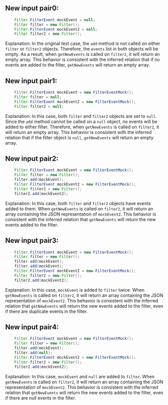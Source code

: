 ## New input pair0:
```java
    Filter.FilterEvent mockEvent = null;
    Filter filter = new Filter();
    Filter.FilterEvent mockEvent2 = null;
    Filter filter2 = new Filter();
```

Explanation: In the original test case, the `add` method is not called on either `filter` or `filter2` objects. Therefore, the `events` list in both objects will be empty. As a result, when `getNewEvents` is called on `filter2`, it will return an empty array. This behavior is consistent with the inferred relation that if no events are added to the filter, `getNewEvents` will return an empty array.

## New input pair1:
```java
    Filter.FilterEvent mockEvent = new FilterEventMock();
    Filter filter = null;
    Filter.FilterEvent mockEvent2 = new FilterEventMock();
    Filter filter2 = null;
```

Explanation: In this case, both `filter` and `filter2` objects are set to `null`. Since the `add` method cannot be called on a `null` object, no events will be added to either filter. Therefore, when `getNewEvents` is called on `filter2`, it will return an empty array. This behavior is consistent with the inferred relation that if the filter object is `null`, `getNewEvents` will return an empty array.

## New input pair2:
```java
    Filter.FilterEvent mockEvent = new FilterEventMock();
    Filter filter = new Filter();
    filter.add(mockEvent);
    Filter.FilterEvent mockEvent2 = new FilterEventMock();
    Filter filter2 = new Filter();
    filter2.add(mockEvent2);
```

Explanation: In this case, both `filter` and `filter2` objects have events added to them. When `getNewEvents` is called on `filter2`, it will return an array containing the JSON representation of `mockEvent2`. This behavior is consistent with the inferred relation that `getNewEvents` will return the new events added to the filter.

## New input pair3:
```java
    Filter.FilterEvent mockEvent = new FilterEventMock();
    Filter filter = new Filter();
    filter.add(mockEvent);
    filter.add(mockEvent);
    Filter.FilterEvent mockEvent2 = new FilterEventMock();
    Filter filter2 = new Filter();
    filter2.add(mockEvent2);
```

Explanation: In this case, `mockEvent` is added to `filter` twice. When `getNewEvents` is called on `filter2`, it will return an array containing the JSON representation of `mockEvent2`. This behavior is consistent with the inferred relation that `getNewEvents` will return the new events added to the filter, even if there are duplicate events in the filter.

## New input pair4:
```java
    Filter.FilterEvent mockEvent = new FilterEventMock();
    Filter filter = new Filter();
    filter.add(mockEvent);
    filter.add(null);
    Filter.FilterEvent mockEvent2 = new FilterEventMock();
    Filter filter2 = new Filter();
    filter2.add(mockEvent2);
```

Explanation: In this case, `mockEvent` and `null` are added to `filter`. When `getNewEvents` is called on `filter2`, it will return an array containing the JSON representation of `mockEvent2`. This behavior is consistent with the inferred relation that `getNewEvents` will return the new events added to the filter, even if there are null events in the filter.